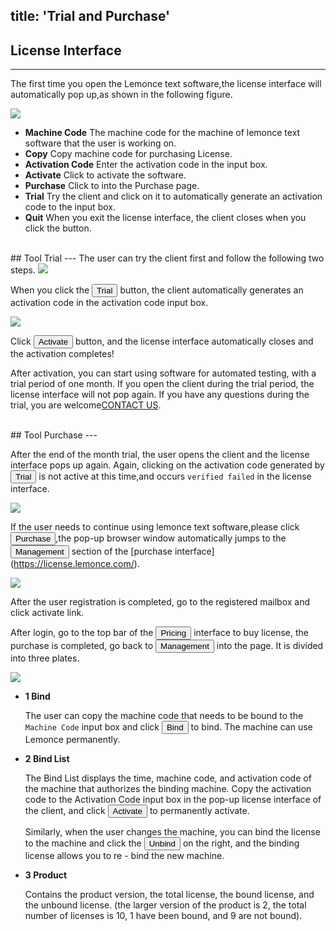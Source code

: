 title: 'Trial and Purchase'
---
## License Interface
---
The first time you open the Lemonce text software,the license interface will automatically pop up,as shown in the following figure.

<img class="license-images" src="/images/setup/interface-license-01.png">

- **Machine Code** The machine code for the machine of lemonce text software that the user is working on.
- **Copy** Copy machine code for purchasing License.
- **Activation Code** Enter the activation code in the input box.
- **Activate**  Click to activate the software.
- **Purchase** Click to into the Purchase page.
- **Trial** Try the client and click on it to automatically generate an activation code to the input box.
- **Quit** When you exit the license interface, the client closes when you click the button.

<br/>
## Tool Trial
---
The user can try the client first and follow the following two steps.

<img class="license-images"  src="/images/setup/interface-license-02.png">

When you click the <button>Trial</button> button, the client automatically generates an activation code in the activation code input box.

<img class="license-images"  src="/images/setup/interface-license-03.png">

Click <button class="btn-teal">Activate</button> button, and the license interface automatically closes and the activation completes!

After activation, you can start using software for automated testing, with a trial period of one month. If you open the client during the trial period, the license interface will not pop again.
If you have any questions during the trial, you are welcome[CONTACT US](/contact.html).

<br/>
## Tool Purchase
---

After the end of the month trial, the user opens the client and the license interface pops up again. Again, clicking on the activation code generated by <button>Trial</button> is not active at this time,and occurs `verified failed` in the license interface.

<img class="license-images" src="/images/setup/interface-license-04.png">

If the user needs to continue using lemonce text software,please click <button class="btn-teal">Purchase</button>,the pop-up browser window automatically jumps to the <button class= "btn-black" >Management</button> section of the [purchase interface] (https://license.lemonce.com/).

<img src="/images/setup/interface-license-05.png">

After the user registration is completed, go to the registered mailbox and click activate link.

After login, go to the top bar of the <button class= "btn-black" >Pricing</button> interface to buy license, the purchase is completed, go back to <button class= "btn-black" >Management</button> into the page. It is divided into three plates.

<img class="license-images" src="/images/setup/interface-license-06.png">

- **1 Bind**

    The user can copy the machine code that needs to be bound to the `Machine Code` input box and click <button class= "btn-teal" >Bind</button> to bind. The machine can use Lemonce permanently.

- **2 Bind List**

    The Bind List displays the time, machine code, and activation code of the machine that authorizes the binding machine. Copy the activation code to the Activation Code input box in the pop-up license interface of the client, and click <button class= "btn-teal" >Activate</button> to permanently activate.
  
    Similarly, when the user changes the machine, you can bind the license to the machine and click the <button class= "btn-teal" >Unbind</button> on the right, and the binding license allows you to re - bind the new machine.

- **3 Product**

    Contains the product version, the total license, the bound license, and the unbound license. (the larger version of the product is 2, the total number of licenses is 10, 1 have been bound, and 9 are not bound).
